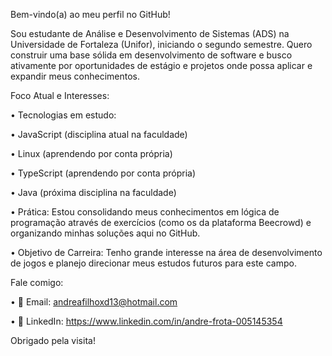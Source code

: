 Bem-vindo(a) ao meu perfil no GitHub!

Sou estudante de Análise e Desenvolvimento de Sistemas (ADS) na Universidade de Fortaleza (Unifor), iniciando o segundo semestre. Quero construir uma base sólida em desenvolvimento de software e busco ativamente por oportunidades de estágio e projetos onde possa aplicar e expandir meus conhecimentos.

Foco Atual e Interesses:

•
Tecnologias em estudo:

•
 JavaScript (disciplina atual na faculdade)

•
 Linux (aprendendo por conta própria)

•
TypeScript (aprendendo por conta própria)

•
 Java (próxima disciplina na faculdade)



•
Prática: Estou consolidando meus conhecimentos em lógica de programação através de exercícios (como os da plataforma Beecrowd) e organizando minhas soluções aqui no GitHub.

•
Objetivo de Carreira: Tenho grande interesse na área de desenvolvimento de jogos e planejo direcionar meus estudos futuros para este campo.

Fale comigo:

•
📧 Email: andreafilhoxd13@hotmail.com

•
🔗 LinkedIn: https://www.linkedin.com/in/andre-frota-005145354

Obrigado pela visita!



